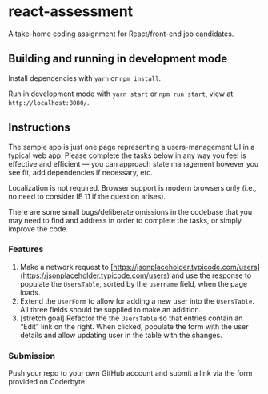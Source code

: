 # react-assessment

A take-home coding assignment for React/front-end job candidates.

## Building and running in development mode

Install dependencies with `yarn` or `npm install`.

Run in development mode with `yarn start` or `npm run start`, view at `http://localhost:8080/`.

## Instructions

The sample app is just one page representing a users-management UI in a typical web app. Please complete the tasks below in any way you feel is effective and efficient — you can approach state management however you see fit, add dependencies if necessary, etc.

Localization is not required. Browser support is modern browsers only (i.e., no need to consider IE 11 if the question arises).

There are some small bugs/deliberate omissions in the codebase that you may need to find and address in order to complete the tasks, or simply improve the code.

### Features

1. Make a network request to [https://jsonplaceholder.typicode.com/users](https://jsonplaceholder.typicode.com/users) and use the response to populate the `UsersTable`, sorted by the `username` field, when the page loads.
2. Extend the `UserForm` to allow for adding a new user into the `UsersTable`. All three fields should be supplied to make an addition.
3. [stretch goal] Refactor the the `UsersTable` so that entries contain an “Edit” link on the right. When clicked, populate the form with the user details and allow updating user in the table with the changes.

### Submission

Push your repo to your own GitHub account and submit a link via the form provided on Coderbyte.
